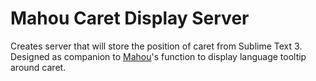 # Mahou Caret Display Server

Creates server that will store the position of caret from Sublime Text 3. Designed as companion to [Mahou](https://gitea.com/BladeMight/Mahou)'s function to display language tooltip around caret.